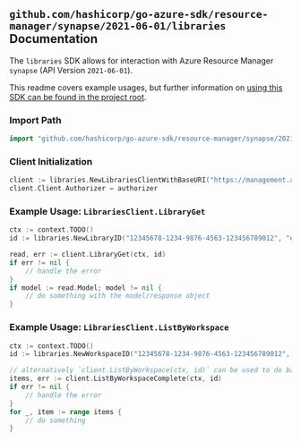 
## `github.com/hashicorp/go-azure-sdk/resource-manager/synapse/2021-06-01/libraries` Documentation

The `libraries` SDK allows for interaction with Azure Resource Manager `synapse` (API Version `2021-06-01`).

This readme covers example usages, but further information on [using this SDK can be found in the project root](https://github.com/hashicorp/go-azure-sdk/tree/main/docs).

### Import Path

```go
import "github.com/hashicorp/go-azure-sdk/resource-manager/synapse/2021-06-01/libraries"
```


### Client Initialization

```go
client := libraries.NewLibrariesClientWithBaseURI("https://management.azure.com")
client.Client.Authorizer = authorizer
```


### Example Usage: `LibrariesClient.LibraryGet`

```go
ctx := context.TODO()
id := libraries.NewLibraryID("12345678-1234-9876-4563-123456789012", "example-resource-group", "workspaceName", "libraryName")

read, err := client.LibraryGet(ctx, id)
if err != nil {
	// handle the error
}
if model := read.Model; model != nil {
	// do something with the model/response object
}
```


### Example Usage: `LibrariesClient.ListByWorkspace`

```go
ctx := context.TODO()
id := libraries.NewWorkspaceID("12345678-1234-9876-4563-123456789012", "example-resource-group", "workspaceName")

// alternatively `client.ListByWorkspace(ctx, id)` can be used to do batched pagination
items, err := client.ListByWorkspaceComplete(ctx, id)
if err != nil {
	// handle the error
}
for _, item := range items {
	// do something
}
```
